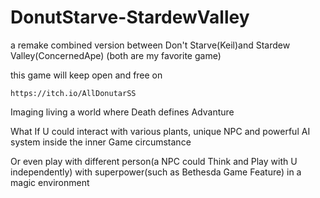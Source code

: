 # DonutStarve-StardewValley
a remake combined version between Don't Starve(Keil)and Stardew Valley(ConcernedApe) 
(both are my favorite game)

this game will keep open and free on 
   
    https://itch.io/AllDonutarSS
    
Imaging living a world where Death defines Advanture 

What If U could interact with various plants, unique NPC and powerful AI system inside the inner Game circumstance

Or even play with different person(a NPC could Think and Play with U independently) with superpower(such as Bethesda Game Feature) in a magic environment

